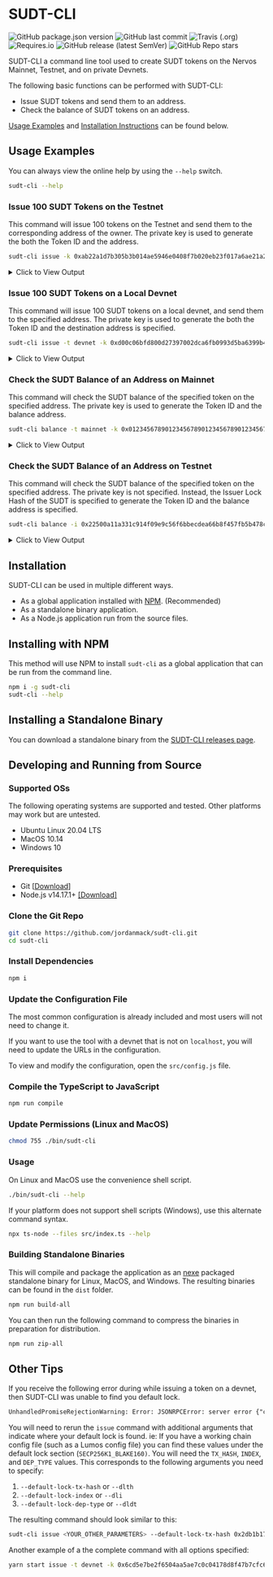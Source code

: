 # SUDT-CLI

![GitHub package.json version](https://img.shields.io/github/package-json/v/jordanmack/sudt-cli)
![GitHub last commit](https://img.shields.io/github/last-commit/jordanmack/sudt-cli)
![Travis (.org)](https://travis-ci.com/jordanmack/sudt-cli.svg)
![Requires.io](https://img.shields.io/requires/github/jordanmack/sudt-cli)
![GitHub release (latest SemVer)](https://img.shields.io/github/v/release/jordanmack/sudt-cli?sort=semver)
![GitHub Repo stars](https://img.shields.io/github/stars/jordanmack/sudt-cli?style=social)

SUDT-CLI a command line tool used to create SUDT tokens on the Nervos Mainnet, Testnet, and on private Devnets.

The following basic functions can be performed with SUDT-CLI:

- Issue SUDT tokens and send them to an address.
- Check the balance of SUDT tokens on an address.

[Usage Examples](#usage-examples) and [Installation Instructions](#installation) can be found below.

## Usage Examples

You can always view the online help by using the `--help` switch.

```sh
sudt-cli --help
```

### Issue 100 SUDT Tokens on the Testnet

This command will issue 100 tokens on the Testnet and send them to the corresponding address of the owner. The private key is used to generate the both the Token ID and the address.

```sh
sudt-cli issue -k 0xab22a1d7b305b3b014ae5946e0408f7b020eb23f017a6ae21a2e343fa996438a -m 100
```

<details>
<summary>Click to View Output</summary>

```txt
 ____  _   _ ____ _____      ____ _     ___
/ ___|| | | |  _ \_   _|    / ___| |   |_ _|
\___ \| | | | | | || |_____| |   | |    | |
 ___) | |_| | |_| || |_____| |___| |___ | |
|____/ \___/|____/ |_|      \____|_____|___|

Network Type:      testnet
SUDT Token ID:     0x94dc9577762a3308b8e64cb37135a32c76e0568b78f3f62e1b30ea9878bce989
Issuer Lock Hash:  0xebb2bbf30a12d1512d98b1d200eca729d2c8a1f217b738e6fa839cc143bf8c9a (AKA SUDT Type Args)
Issuer Address:    ckt1qyq2jj6v40fgzhxn3q2kqcuvyn8nrxvknpusntxx2q
Dest Address:      ckt1qyq2jj6v40fgzhxn3q2kqcuvyn8nrxvknpusntxx2q
Amount:            100 Tokens
Fee:               10000 Shannons

Transaction:       0xae135b008b0ff4cc316d1c929ae9020e50bc5c58b66216fe631d53ad7a346f67
Explorer URL:      https://explorer.nervos.org/aggron/transaction/0xae135b008b0ff4cc316d1c929ae9020e50bc5c58b66216fe631d53ad7a346f67
Note:              It may take 1-2 minutes before the transaction is visible on the Explorer.
```

</details>

### Issue 100 SUDT Tokens on a Local Devnet

This command will issue 100 SUDT tokens on a local devnet, and send them to the specified address. The private key is used to generate the both the Token ID and the destination address is specified.

```sh
sudt-cli issue -t devnet -k 0xd00c06bfd800d27397002dca6fb0993d5ba6399b4238b2f29ee9deb97593d2bc -m 100 -a ckt1qyqx0x253nxxxzjhekcdx0f2yv3w2zfsaypq646g7l
```

<details>
<summary>Click to View Output</summary>

```txt
 ____  _   _ ____ _____      ____ _     ___
/ ___|| | | |  _ \_   _|    / ___| |   |_ _|
\___ \| | | | | | || |_____| |   | |    | |
 ___) | |_| | |_| || |_____| |___| |___ | |
|____/ \___/|____/ |_|      \____|_____|___|

Network Type:      devnet
SUDT Token ID:     0x2c824eaffc598d23afc3944856b5404a3f7d0d6cce8d4e4854a823df5f2cf0be
Issuer Lock Hash:  0x32e555f3ff8e135cece1351a6a2971518392c1e30375c1e006ad0ce8eac07947 (AKA SUDT Type Args)
Issuer Address:    ckt1qyqvsv5240xeh85wvnau2eky8pwrhh4jr8ts8vyj37
Dest Address:      ckt1qyqx0x253nxxxzjhekcdx0f2yv3w2zfsaypq646g7l
Amount:            100 Tokens
Fee:               10000 Shannons

Transaction:       0x5594e4f1809619b230e6e5afcbd43c14c5b84150222d6ce51ecf94a980660a8c
```

</details>

### Check the SUDT Balance of an Address on Mainnet

This command will check the SUDT balance of the specified token on the specified address. The private key is used to generate the Token ID and the balance address.

```sh
sudt-cli balance -t mainnet -k 0x0123456789012345678901234567890123456789012345678901234567890123
```

<details>
<summary>Click to View Output</summary>

```txt
 ____  _   _ ____ _____      ____ _     ___
/ ___|| | | |  _ \_   _|    / ___| |   |_ _|
\___ \| | | | | | || |_____| |   | |    | |
 ___) | |_| | |_| || |_____| |___| |___ | |
|____/ \___/|____/ |_|      \____|_____|___|

Network Type:      mainnet
SUDT Token ID:     0x1220c50c53af02a9c893a14f4e317a119be105a728003095020b9bc30c105c27
Issuer Lock Hash:  0x22500a11a331c914f09e9c56f6bbecdea66b8f457fb5b478c2b3a95c4a1f4ee0 (AKA SUDT Type Args)
Balance Address:   ckb1qyqvtjamvjcxra3q4jpj2sv0j5j67kdwdjkqscezae
Balance:           0 Tokens
```

</details>

### Check the SUDT Balance of an Address on Testnet

This command will check the SUDT balance of the specified token on the specified address. The private key is not specified. Instead, the Issuer Lock Hash of the SUDT is specified to generate the Token ID and the balance address is specified.

```sh
sudt-cli balance -i 0x22500a11a331c914f09e9c56f6bbecdea66b8f457fb5b478c2b3a95c4a1f4ee0 -a ckt1qyqvtjamvjcxra3q4jpj2sv0j5j67kdwdjkqda8a39
```

<details>
<summary>Click to View Output</summary>

```txt
 ____  _   _ ____ _____      ____ _     ___
/ ___|| | | |  _ \_   _|    / ___| |   |_ _|
\___ \| | | | | | || |_____| |   | |    | |
 ___) | |_| | |_| || |_____| |___| |___ | |
|____/ \___/|____/ |_|      \____|_____|___|

Network Type:      testnet
SUDT Token ID:     0x3a52229ea8e5698fd32f32d4f115b3a28f1a1284fd682427ce7efb2f89413d8e
Issuer Lock Hash:  0x22500a11a331c914f09e9c56f6bbecdea66b8f457fb5b478c2b3a95c4a1f4ee0 (AKA SUDT Type Args)
Balance Address:   ckt1qyqvtjamvjcxra3q4jpj2sv0j5j67kdwdjkqda8a39
Balance:           100 Tokens
```

</details>

## Installation

SUDT-CLI can be used in multiple different ways.

- As a global application installed with [NPM](https://en.wikipedia.org/wiki/Npm_(software)). (Recommended)
- As a standalone binary application.
- As a Node.js application run from the source files.

<!-- - As a global application using [NPX](https://www.npmjs.com/package/npx) -->

## Installing with NPM

This method will use NPM to install `sudt-cli` as a global application that can be run from the command line.

```sh
npm i -g sudt-cli
sudt-cli --help
```

<!-- ## Installing with NPX

This method will use NPX to run `sudt-cli` from the command line without installing globally.

```sh
npx sudt-cli --help
``` -->

## Installing a Standalone Binary

You can download a standalone binary from the [SUDT-CLI releases page](https://github.com/jordanmack/sudt-cli/releases).

## Developing and Running from Source

### Supported OSs

The following operating systems are supported and tested. Other platforms may work but are untested.

- Ubuntu Linux 20.04 LTS
- MacOS 10.14
- Windows 10

### Prerequisites

- Git [[Download](https://git-scm.com/downloads)]
- Node.js v14.17.1+ [[Download]](https://nodejs.org/en/download/)

### Clone the Git Repo

```sh
git clone https://github.com/jordanmack/sudt-cli.git
cd sudt-cli
```

### Install Dependencies

```sh
npm i
```

### Update the Configuration File

The most common configuration is already included and most users will not need to change it.

If you want to use the tool with a devnet that is not on `localhost`, you will need to update the URLs in the configuration.

To view and modify the configuration, open the `src/config.js` file.

### Compile the TypeScript to JavaScript

```sh
npm run compile
```

### Update Permissions (Linux and MacOS)

```sh
chmod 755 ./bin/sudt-cli
```

### Usage

On Linux and MacOS use the convenience shell script.

```sh
./bin/sudt-cli --help
```

If your platform does not support shell scripts (Windows), use this alternate command syntax.

```sh
npx ts-node --files src/index.ts --help
```

### Building Standalone Binaries

This will compile and package the application as an [nexe](https://github.com/nexe/nexe) packaged standalone binary for Linux, MacOS, and Windows. The resulting binaries can be found in the `dist` folder.

```sh
npm run build-all
```

You can then run the following command to compress the binaries in preparation for distribution.

```sh
npm run zip-all
```

## Other Tips

If you receive the following error during while issuing a token on a devnet, then SUDT-CLI was unable to find you default lock.

```txt
UnhandledPromiseRejectionWarning: Error: JSONRPCError: server error {"code":-301,"message":"TransactionFailedToResolve: Resolve failed Unknown([OutPoint(0xace5ea83c478bb866edf122ff862085789158f5cbff155b7bb5f13058555b70800000000)])","data":"Resolve(Unknown([OutPoint(0xace5ea83c478bb866edf122ff862085789158f5cbff155b7bb5f13058555b70800000000)]))"}
```

You will need to rerun the `issue` command with additional arguments that indicate where your default lock is found. ie: If you have a working chain config file (such as a Lumos config file) you can find these values under the default lock section (`SECP256K1_BLAKE160)`. You will need the `TX_HASH`, `INDEX`, and `DEP_TYPE` values. This corresponds to the following arguments you need to specify:

1. `--default-lock-tx-hash` or `--dlth`
2. `--default-lock-index` or `--dli`
3. `--default-lock-dep-type` or `--dldt`

The resulting command should look similar to this:

```sh
sudt-cli issue <YOUR_OTHER_PARAMETERS> --default-lock-tx-hash 0x2db1b175e0436966e5fc8dd5cdf855970869b37a6c556e00e97ccb161c644eb5 --default-lock-index 0x0 --default-lock-dep-type dep_group
```

Another example of a the complete command with all options specified:

```sh
yarn start issue -t devnet -k 0x6cd5e7be2f6504aa5ae7c0c04178d8f47b7cfc63b71d95d9e6282f5b090431bf -m 1000 -f 100000 -a ckt1qyqf22qfzaer95xm5d2m5km0f6k288x9warqnhsf4m --dlth 0x2db1b175e0436966e5fc8dd5cdf855970869b37a6c556e00e97ccb161c644eb5
```
